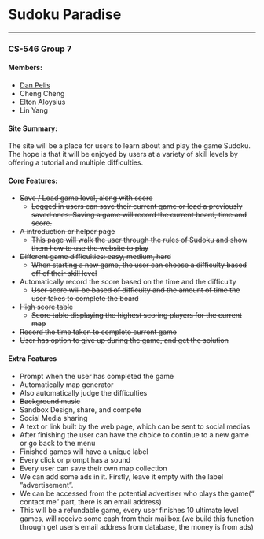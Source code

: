 # Sudoku Paradise
---
### CS-546 Group 7
#### Members: 
  * [Dan Pelis](https://github.com/danpelis)
  * Cheng Cheng
  * Elton Aloysius
  * Lin Yang

#### Site Summary:
The site will be a place for users to learn about and play the game Sudoku. The hope is that it will be enjoyed by users at a variety of skill levels by offering a tutorial and multiple difficulties.

#### Core Features:
  * ~~Save / Load game level, along with score~~
    * ~~Logged in users can save their current game or load a previously saved ones. Saving a game will record the current board, time and score.~~
  * ~~A introduction or helper page~~
    * ~~This page will walk the user through the rules of Sudoku and show them how to use the website to play~~
  * ~~Different game difficulties: easy, medium, hard~~
    * ~~When starting a new game, the user can choose a difficulty based off of their skill level~~
  * Automatically record the score based on the time and the difficulty
    * ~~User score will be based of difficulty and the amount of time the user takes to complete the board~~
  * ~~High score table~~
    * ~~Score table displaying the highest scoring players for the current map~~
  * ~~Record the time taken to complete current game~~
  * ~~User has option to give up during the game, and get the solution~~

#### Extra Features 
  * Prompt when the user has completed the game
  * Automatically map generator
  * Also automatically judge the difficulties
  * ~~Background music~~
  * Sandbox Design, share, and compete
  * Social Media sharing
  * A text or link built by the web page, which can be sent to social medias
  * After finishing the user can have the choice to continue to a new game or go back to the menu
  * Finished games will have a unique label
  * Every click or prompt has a sound
  * Every user can save their own map collection
  * We can add some ads in it. Firstly, leave it empty with the label ”advertisement”.
  * We can be accessed from the potential advertiser who plays the game(“ contact me” part, there is an email address)
  * This will be a refundable game, every user finishes 10 ultimate level games, will receive some cash from their mailbox.(we build this function through get user’s email address from database, the money is from ads)
